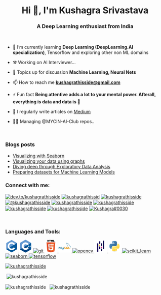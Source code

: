 <h1 align="center">Hi 👋, I'm Kushagra Srivastava</h1>
<h3 align="center">A Deep Learning enthusiast from India</h3>

[//]: # (<p align="left"> <img src="https://komarev.com/ghpvc/?username=kushagrathisside&label=Profile%20views&color=0e75b6&style=flat" alt="kushagrathisside" /> </p>)
<br>

<center>
<!-- <img src="https://github.com/kushagrathisside/kushagrathisside/blob/main/resources/ezgif.com-gif-maker.gif"> -->
</center>

- 🌱 I’m currently learning **Deep Learning (DeepLearning.AI specialization)**, Tensorflow and exploring other non ML domains

- ⚒ Working on AI Interviewer...

- 💬 Topics up for discussion **Machine Learning, Neural Nets**

- 📫 How to reach me **kushagrathisside@gmail.com**

- ⚡ Fun fact **Being attentive adds a lot to your mental power. Afterall, everything is data and data is 💖**

- 📝 I regularly write articles on [Medium](https://medium.com/@kushagrathisside)

- 👨‍💻 Managing @MYCIN-AI-Club repos..
<br>

### Blogs posts
<!-- BLOG-POST-LIST:START -->
- [Visualizing with Seaborn](https://medium.com/@kushagrathisside/visualizing-with-seaborn-ae3902f140d4?source=rss-69d935b749c------2)
- [Visualizing your data using graphs](https://medium.com/@kushagrathisside/visualizing-your-data-using-graphs-b49e15784788?source=rss-69d935b749c------2)
- [Diving deep through Exploratory Data Analysis](https://medium.com/@kushagrathisside/diving-deep-through-exploratory-data-analysis-d7f333e8dbac?source=rss-69d935b749c------2)
- [Preparing datasets for Machine Learning Models](https://medium.com/@kushagrathisside/preparing-datasets-for-machine-learning-e1ccdbabdb0e?source=rss-69d935b749c------2)
<!-- BLOG-POST-LIST:END -->

<h3 align="left">Connect with me:</h3>
<p align="left">
<a href="https://dev.to/dev.to/kushagrathisside" target="blank"><img align="center" src="https://raw.githubusercontent.com/rahuldkjain/github-profile-readme-generator/master/src/images/icons/Social/devto.svg" alt="dev.to/kushagrathisside" height="30" width="40" /></a>
<a href="https://twitter.com/kushagrathissid" target="blank"><img align="center" src="https://raw.githubusercontent.com/rahuldkjain/github-profile-readme-generator/master/src/images/icons/Social/twitter.svg" alt="kushagrathissid" height="30" width="40" /></a>
<a href="https://linkedin.com/in/kushagrathisside" target="blank"><img align="center" src="https://raw.githubusercontent.com/rahuldkjain/github-profile-readme-generator/master/src/images/icons/Social/linked-in-alt.svg" alt="kushagrathisside" height="30" width="40" /></a>
  <a href="https://medium.com/@kushagrathisside" target="blank"><img align="center" src="https://raw.githubusercontent.com/rahuldkjain/github-profile-readme-generator/master/src/images/icons/Social/medium.svg" alt="@kushagrathisside" height="30" width="40" /></a>
<a href="https://kaggle.com/kushagrathisside" target="blank"><img align="center" src="https://raw.githubusercontent.com/rahuldkjain/github-profile-readme-generator/master/src/images/icons/Social/kaggle.svg" alt="kushagrathisside" height="30" width="40" /></a>
<a href="https://instagram.com/kushagrathisside" target="blank"><img align="center" src="https://raw.githubusercontent.com/rahuldkjain/github-profile-readme-generator/master/src/images/icons/Social/instagram.svg" alt="kushagrathisside" height="30" width="40" /></a>
<a href="https://www.hackerrank.com/kushagrathisside" target="blank"><img align="center" src="https://raw.githubusercontent.com/rahuldkjain/github-profile-readme-generator/master/src/images/icons/Social/hackerrank.svg" alt="kushagrathisside" height="30" width="40" /></a>
<a href="https://www.leetcode.com/kushagrathisside" target="blank"><img align="center" src="https://raw.githubusercontent.com/rahuldkjain/github-profile-readme-generator/master/src/images/icons/Social/leet-code.svg" alt="kushagrathisside" height="30" width="40" /></a>
<a href="https://discord.gg/Kushagra#0030" target="blank"><img align="center" src="https://raw.githubusercontent.com/rahuldkjain/github-profile-readme-generator/master/src/images/icons/Social/discord.svg" alt="Kushagra#0030" height="30" width="40" /></a>
</p>
<br>
<h3 align="left">Languages and Tools:</h3>
<p align="left"> <a href="https://www.cprogramming.com/" target="_blank" rel="noreferrer"> <img src="https://raw.githubusercontent.com/devicons/devicon/master/icons/c/c-original.svg" alt="c" width="40" height="40"/> </a> <a href="https://www.w3schools.com/cpp/" target="_blank" rel="noreferrer"> <img src="https://raw.githubusercontent.com/devicons/devicon/master/icons/cplusplus/cplusplus-original.svg" alt="cplusplus" width="40" height="40"/> </a> <a href="https://git-scm.com/" target="_blank" rel="noreferrer"> <img src="https://www.vectorlogo.zone/logos/git-scm/git-scm-icon.svg" alt="git" width="40" height="40"/> </a> <a href="https://www.w3.org/html/" target="_blank" rel="noreferrer"> <img src="https://raw.githubusercontent.com/devicons/devicon/master/icons/html5/html5-original-wordmark.svg" alt="html5" width="40" height="40"/> </a> <a href="https://www.mysql.com/" target="_blank" rel="noreferrer"> <img src="https://raw.githubusercontent.com/devicons/devicon/master/icons/mysql/mysql-original-wordmark.svg" alt="mysql" width="40" height="40"/> </a> <a href="https://opencv.org/" target="_blank" rel="noreferrer"> <img src="https://www.vectorlogo.zone/logos/opencv/opencv-icon.svg" alt="opencv" width="40" height="40"/> </a> <a href="https://pandas.pydata.org/" target="_blank" rel="noreferrer"> <img src="https://raw.githubusercontent.com/devicons/devicon/2ae2a900d2f041da66e950e4d48052658d850630/icons/pandas/pandas-original.svg" alt="pandas" width="40" height="40"/> </a> <a href="https://www.python.org" target="_blank" rel="noreferrer"> <img src="https://raw.githubusercontent.com/devicons/devicon/master/icons/python/python-original.svg" alt="python" width="40" height="40"/> </a> <a href="https://scikit-learn.org/" target="_blank" rel="noreferrer"> <img src="https://upload.wikimedia.org/wikipedia/commons/0/05/Scikit_learn_logo_small.svg" alt="scikit_learn" width="40" height="40"/> </a> <a href="https://seaborn.pydata.org/" target="_blank" rel="noreferrer"> <img src="https://seaborn.pydata.org/_images/logo-mark-lightbg.svg" alt="seaborn" width="40" height="40"/> </a> <a href="https://www.tensorflow.org" target="_blank" rel="noreferrer"> <img src="https://www.vectorlogo.zone/logos/tensorflow/tensorflow-icon.svg" alt="tensorflow" width="40" height="40"/> </a> </p>

<p align="left"> <a href="https://github.com/ryo-ma/github-profile-trophy"><img src="https://github-profile-trophy.vercel.app/?username=kushagrathisside" alt="kushagrathisside" /></a> </p>

<p>&nbsp;<img align="center" src="https://github-readme-stats.vercel.app/api?username=kushagrathisside&show_icons=true&locale=en" alt="kushagrathisside" /></p>

<p><img align="center" src="https://github-readme-streak-stats.herokuapp.com/?user=kushagrathisside&" alt="kushagrathisside" />&nbsp;&nbsp;&nbsp;<img align="center" src="https://github-readme-stats.vercel.app/api/top-langs?username=kushagrathisside&show_icons=true&locale=en&layout=compact" alt="kushagrathisside" /></p>
